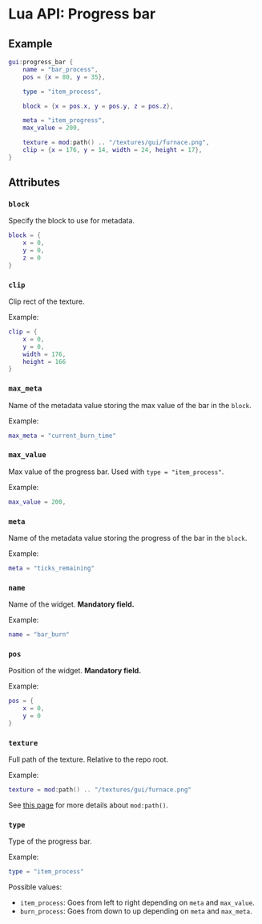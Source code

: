 # Lua API: Progress bar

## Example

```lua
gui:progress_bar {
	name = "bar_process",
	pos = {x = 80, y = 35},

	type = "item_process",

	block = {x = pos.x, y = pos.y, z = pos.z},

	meta = "item_progress",
	max_value = 200,

	texture = mod:path() .. "/textures/gui/furnace.png",
	clip = {x = 176, y = 14, width = 24, height = 17},
}
```

## Attributes

### `block`

Specify the block to use for metadata.

```lua
block = {
	x = 0,
	y = 0,
	z = 0
}
```

### `clip`

Clip rect of the texture.

Example:
```lua
clip = {
	x = 0,
	y = 0,
	width = 176,
	height = 166
}
```

### `max_meta`

Name of the metadata value storing the max value of the bar in the `block`.

Example:
```lua
max_meta = "current_burn_time"
```

### `max_value`

Max value of the progress bar. Used with `type = "item_process"`.

Example:
```lua
max_value = 200,
```

### `meta`

Name of the metadata value storing the progress of the bar in the `block`.

Example:
```lua
meta = "ticks_remaining"
```

### `name`

Name of the widget. **Mandatory field.**

Example:
```lua
name = "bar_burn"
```

### `pos`

Position of the widget. **Mandatory field.**

Example:
```lua
pos = {
	x = 0,
	y = 0
}
```

### `texture`

Full path of the texture. Relative to the repo root.

Example:
```lua
texture = mod:path() .. "/textures/gui/furnace.png"
```

See [this page](/lua-api-mod#path) for more details about `mod:path()`.

### `type`

Type of the progress bar.

Example:
```lua
type = "item_process"
```

Possible values:

- `item_process`: Goes from left to right depending on `meta` and `max_value`.
- `burn_process`: Goes from down to up depending on `meta` and `max_meta`.

